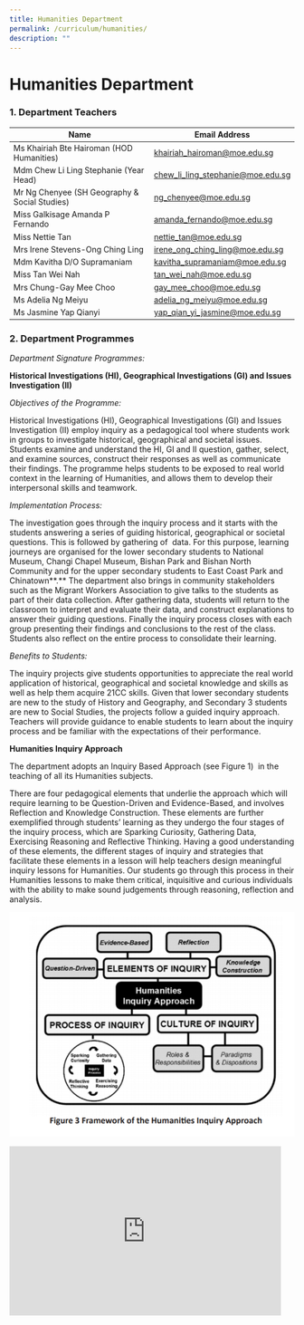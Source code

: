 ```yaml
---
title: Humanities Department
permalink: /curriculum/humanities/
description: ""
---
```

# **Humanities Department**

### 1\. Department Teachers

| Name 	| Email Address 	|
|---	|---	|
| Ms Khairiah Bte Hairoman (HOD Humanities) 	| [khairiah_hairoman@moe.edu.sg](mailto:khairiah_hairoman@moe.edu.sg) 	|
| Mdm Chew Li Ling Stephanie (Year Head) 	| [chew_li_ling_stephanie@moe.edu.sg](mailto:chew_li_ling_stephanie@moe.edu.sg) 	|
| Mr Ng Chenyee (SH Geography &amp; Social Studies) 	| [ng_chenyee@moe.edu.sg](mailto:ng_chenyee@moe.edu.sg) 	|
| Miss Galkisage Amanda P Fernando 	| [amanda_fernando@moe.edu.sg](mailto:amanda_fernando@moe.edu.sg) 	|
| Miss Nettie Tan 	| [nettie_tan@moe.edu.sg](mailto:nettie_tan@moe.edu.sg) 	|
| Mrs Irene Stevens-Ong Ching Ling 	| [irene_ong_ching_ling@moe.edu.sg](mailto:irene_ong_ching_ling@moe.edu.sg) 	|
| Mdm Kavitha D/O Supramaniam 	| [kavitha_supramaniam@moe.edu.sg](mailto:kavitha_supramaniam@moe.edu.sg) 	|
| Miss Tan Wei Nah 	| [tan_wei_nah@moe.edu.sg](mailto:tan_wei_nah@moe.edu.sg) 	|
| Mrs Chung-Gay Mee Choo 	| [gay_mee_choo@moe.edu.sg](mailto:gay_mee_choo@moe.edu.sg) 	|
| Ms Adelia Ng Meiyu 	| [adelia_ng_meiyu@moe.edu.sg](mailto:adelia_ng_meiyu@moe.edu.sg) 	|
| Ms Jasmine Yap Qianyi 	| [yap_qian_yi_jasmine@moe.edu.sg](mailto:yap_qian_yi_jasmine@moe.edu.sg) 	|



### 2\. Department Programmes

_Department Signature Programmes:_

**Historical Investigations (HI), Geographical Investigations (GI) and Issues Investigation (II)**

_Objectives of the Programme:_

Historical Investigations (HI), Geographical Investigations (GI) and Issues Investigation (II) employ inquiry as a pedagogical tool where students work in groups to investigate historical, geographical and societal issues. Students examine and understand the HI, GI and II question, gather, select, and examine sources, construct their responses as well as communicate their findings. The programme helps students to be exposed to real world context in the learning of Humanities, and allows them to develop their interpersonal skills and teamwork.

_Implementation Process:_

The investigation goes through the inquiry process and it starts with the students answering a series of guiding historical, geographical or societal questions. This is followed by gathering of&nbsp; data. For this purpose, learning journeys are organised for the lower secondary students to National Museum, Changi Chapel Museum, Bishan Park and Bishan North Community and for the upper secondary students to East Coast Park and Chinatown**.**&nbsp;The department also brings in community stakeholders such as the Migrant Workers Association to give talks to the students as part of their data collection. After gathering data, students will return to the classroom to interpret and evaluate their data, and construct explanations to answer their guiding questions. Finally the inquiry process closes with each group presenting their findings and conclusions to the rest of the class. Students also reflect on the entire process to consolidate their learning.

_Benefits to Students:_

The inquiry projects give students opportunities to appreciate the real world application of historical, geographical and societal knowledge and skills as well as help them acquire 21CC skills. Given that lower secondary students are new to the study of History and Geography, and Secondary 3 students are new to Social Studies, the projects follow a guided inquiry approach. Teachers will provide guidance to enable students to learn about the inquiry process and be familiar with the expectations of their performance.

**Humanities Inquiry Approach**

The department adopts an Inquiry Based Approach (see Figure 1) &nbsp;in the teaching of all its Humanities subjects.

There are four pedagogical elements that underlie the approach which will require learning to be Question-Driven and Evidence-Based, and involves Reflection and Knowledge Construction. These elements are further exemplified through students’ learning as they undergo the four stages of the inquiry process, which are Sparking Curiosity, Gathering Data, Exercising Reasoning and Reflective Thinking. Having a good understanding of these elements, the different stages of inquiry and strategies that facilitate these elements in a lesson will help teachers design meaningful inquiry lessons for Humanities. Our students go through this process in their Humanities lessons to make them critical, inquisitive and curious individuals with the ability to make sound judgements through reasoning, reflection and analysis.

![](/images/Photo-1-Humanities-Inquiry-Approach.png)
<iframe src="https://docs.google.com/presentation/d/e/2PACX-1vTQE3VY-KkJ1a5txLaBS20WMq5KPi4E82cXYHHjDkKY_HuYduzPQ3ACw7Q7Gp3qZ0goBYJpU8gTnWOq/embed?start=false&amp;loop=false&amp;delayms=3000" frameborder="0" width="480" height="299" allowfullscreen="true"></iframe>
